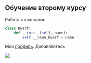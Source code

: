## Обучение второму курсу ## 
Работа с классами:
```python
class Dwarf:
    def __init__(self, name):
        self.__name_Dwarf = name 
```
Мой [профиль](https://vk.com/dhdhdbevec). Добавляйтесь

![]([https://top-fon.com/uploads/posts/2023-01/1674867121_top-fon-com-p-fon-dlya-prezentatsii-smailiki-193.png](https://sun6-22.userapi.com/s/v1/if2/k13qFrllTCSnWPlrH42w2Ly27ZGikYV6STwO1dmKN-yRq_JHum32lCoz5M6TNmy4fjutnWTCrdoVvhM18JsIYU4O.jpg?quality=95&crop=5,256,2117,2117&as=50x50,100x100,200x200,400x400&ava=1&u=AB6Ew8Rk6U4z92U0dGM75PskOp5djOI1lcIsnZQuDWc&cs=100x100)https://sun6-22.userapi.com/s/v1/if2/k13qFrllTCSnWPlrH42w2Ly27ZGikYV6STwO1dmKN-yRq_JHum32lCoz5M6TNmy4fjutnWTCrdoVvhM18JsIYU4O.jpg?quality=95&crop=5,256,2117,2117&as=50x50,100x100,200x200,400x400&ava=1&u=AB6Ew8Rk6U4z92U0dGM75PskOp5djOI1lcIsnZQuDWc&cs=100x100)

